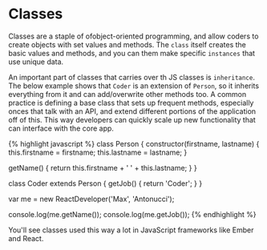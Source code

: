 # Classes

Classes are a staple of ofobject-oriented programming, and allow coders to create objects with set values and methods. The `class` itself creates the basic values and methods, and you can them make specific `instances` that use unique data.

An important part of classes that carries over th JS classes is `inheritance`. The below example shows that `Coder` is an extension of `Person`, so it inherits everything from it and can add/overwrite other methods too. A common practice is defining a base class that sets up frequent methods, especially onces that talk with an API, and extend different portions of the application off of this. This way developers can quickly scale up new functionality that can interface with the core app.

{% highlight javascript %}
class Person {
  constructor(firstname, lastname) {
    this.firstname = firstname;
    this.lastname = lastname;
  }

  getName() {
    return this.firstname + ' ' + this.lastname;
  }
}

class Coder extends Person {
  getJob() {
    return 'Coder';
  }
}

var me = new ReactDeveloper('Max', 'Antonucci');

console.log(me.getName());
console.log(me.getJob());
{% endhighlight %}

You'll see classes used this way a lot in JavaScript frameworks like Ember and React.
